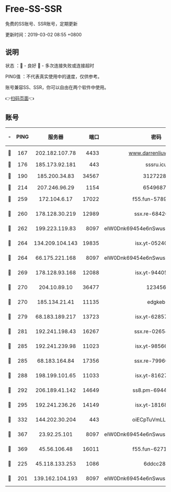# Free-SS-SSR

免费的SS账号、SSR账号，定期更新

更新时间：2019-03-02 08:55 +0800

## 说明

状态     ：🙂 - 良好 🙁 - 多次连接失败或连接超时

PING值   ：不代表真实使用中的速度，仅供参考。

账号兼容SS、SSR，你可以自由在两个软件中使用。

👉[扫码页面](https://liesauer.github.io/free-ss-ssr.github.io/)👈

## 账号

|-|PING|服务器|端口|密码|加密方式|区域|
|:----:|:----:|:-----:|-----:|:----:|:----:|:----:|
|🙂|167|202.182.107.78|4433|www.darrenliuwei.com|aes-256-cfb|JP|
|🙂|176|185.173.92.181|443|sssru.icu|rc4-md5|RU|
|🙂|190|185.200.34.83|34567|31272288|aes-256-cfb|US|
|🙂|214|207.246.96.29|1154|65496879|chacha20|US|
|🙂|259|172.104.6.17|17022|f55.fun-57899687|aes-256-cfb|US|
|🙂|260|178.128.30.219|12989|ssx.re-68426901|aes-256-cfb|SG|
|🙂|262|199.223.119.83|8097|eIW0Dnk69454e6nSwuspv9DmS201tQ0D|aes-256-cfb|US|
|🙂|264|134.209.104.143|19835|isx.yt-05240946|aes-256-cfb|SG|
|🙂|264|66.175.221.168|8097|eIW0Dnk69454e6nSwuspv9DmS201tQ0D|aes-256-cfb|US|
|🙂|269|178.128.93.168|12088|isx.yt-94405633|aes-256-cfb|SG|
|🙂|270|204.10.89.10|36477|123456|aes-256-cfb|US|
|🙂|270|185.134.21.41|11135|edgkeb|aes-256-cfb|GB|
|🙂|279|68.183.189.217|13723|isx.yt-62857732|aes-256-cfb|SG|
|🙂|281|192.241.198.43|16267|ssx.re-02654546|aes-256-cfb|US|
|🙂|285|192.241.239.98|11023|isx.yt-98566880|aes-256-cfb|US|
|🙂|285|68.183.164.84|17356|ssx.re-79966260|aes-256-cfb|US|
|🙂|288|198.199.101.65|11033|isx.yt-81627199|aes-256-cfb|US|
|🙂|292|206.189.41.142|14649|ss8.pm-69449301|aes-256-cfb|SG|
|🙂|295|192.241.236.26|14149|isx.yt-18168081|aes-256-cfb|US|
|🙂|332|144.202.30.204|443|oiECpTuVmLLxk4Ts|aes-256-cfb|US|
|🙂|367|23.92.25.101|8097|eIW0Dnk69454e6nSwuspv9DmS201tQ0D|aes-256-cfb|US|
|🙂|369|45.56.106.48|16011|f55.fun-62712462|aes-256-cfb|US|
|🙂|225|45.118.133.253|1086|6ddcc286|aes-256-cfb|SG|
|🙁|201|139.162.104.193|8097|eIW0Dnk69454e6nSwuspv9DmS201tQ0D|aes-256-cfb|JP|
